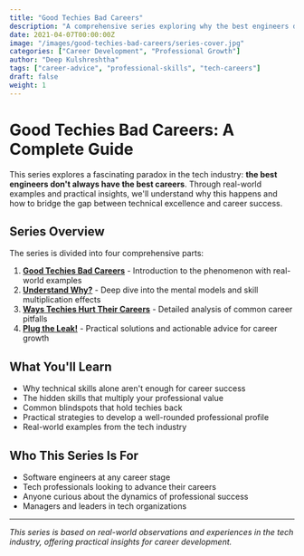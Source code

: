 ```yaml
---
title: "Good Techies Bad Careers"
description: "A comprehensive series exploring why the best engineers don't always have the best careers, and how to bridge the gap between technical excellence and career success."
date: 2021-04-07T00:00:00Z
image: "/images/good-techies-bad-careers/series-cover.jpg"
categories: ["Career Development", "Professional Growth"]
author: "Deep Kulshreshtha"
tags: ["career-advice", "professional-skills", "tech-careers"]
draft: false
weight: 1
---
```


# Good Techies Bad Careers: A Complete Guide

This series explores a fascinating paradox in the tech industry: **the best engineers don't always have the best careers**. Through real-world examples and practical insights, we'll understand why this happens and how to bridge the gap between technical excellence and career success.

## Series Overview

The series is divided into four comprehensive parts:

1. **[Good Techies Bad Careers](/blog/series/good-techies-bad-careers/good-techies-bad-careers/)** - Introduction to the phenomenon with real-world examples
2. **[Understand Why?](/blog/series/good-techies-bad-careers/understand-why/)** - Deep dive into the mental models and skill multiplication effects
3. **[Ways Techies Hurt Their Careers](/blog/series/good-techies-bad-careers/ways-techies-hurt-their-careers/)** - Detailed analysis of common career pitfalls
4. **[Plug the Leak!](/blog/series/good-techies-bad-careers/plug-the-leak/)** - Practical solutions and actionable advice for career growth

## What You'll Learn

- Why technical skills alone aren't enough for career success
- The hidden skills that multiply your professional value
- Common blindspots that hold techies back
- Practical strategies to develop a well-rounded professional profile
- Real-world examples from the tech industry

## Who This Series Is For

- Software engineers at any career stage
- Tech professionals looking to advance their careers
- Anyone curious about the dynamics of professional success
- Managers and leaders in tech organizations

---

*This series is based on real-world observations and experiences in the tech industry, offering practical insights for career development.*
